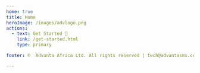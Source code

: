 ```yaml
---
home: true
title: Home
heroImage: /images/advlogo.png
actions:
  - text: Get Started 🚀
    link: /get-started.html
    type: primary

footer: ©  Advanta Africa Ltd. All rights reserved | tech@advantasms.com.

---
```



